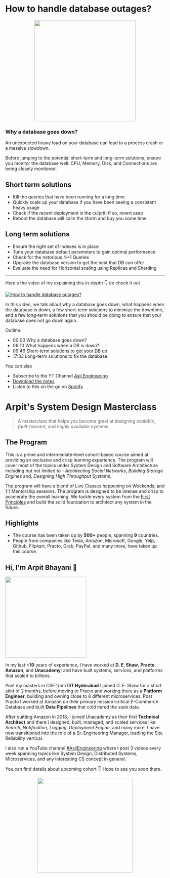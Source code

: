 How to handle database outages?
===

<p align="center">
    <img src="https://media.giphy.com/media/lVBtp4SRW6rvDHf1b6/giphy.gif" width="320px" />
</p>


<h3>Why a database goes down?</h3>
<p>An unexpected heavy load on your database can lead to a process crash or a massive slowdown.</p>
<p>Before jumping to the potential short-term and long-term solutions, ensure you monitor the database well. CPU, Memory, Disk, and Connections are being closely monitored.</p>
<h2>Short term solutions</h2>
<ul>
<li>Kill the queries that have been running for a long time</li>
<li>Quickly scale up your database if you have been seeing a consistent heavy usage</li>
<li>Check if the recent deployment is the culprit; if so, revert asap</li>
<li>Reboot the database will calm the storm and buy you some time</li>
</ul>
<h2>Long term solutions</h2>
<ul>
<li>Ensure the right set of indexes is in place</li>
<li>Tune your database default parameters to gain optimal performance</li>
<li>Check for the notorious N+1 Queries</li>
<li>Upgrade the database version to get the best that DB can offer</li>
<li>Evaluate the need for Horizontal scaling using Replicas and Sharding</li>
</ul>
<hr />


<p>Here's the video of my explaining this in-depth 👇‍ do check it out</p>

[![How to handle database outages?](https://i.ytimg.com/vi/UT_TVldzA64/mqdefault.jpg)](https://www.youtube.com/watch?v=UT_TVldzA64)

<p>In this video, we talk about why a database goes down, what happens when the database is down, a few short-term solutions to minimize the downtime, and a few long-term solutions that you should be doing to ensure that your database does not go down again.</p>
<p>Outline:</p>
<ul>
<li>00:00 Why a database goes down?</li>
<li>06:10 What happens when a DB is down?</li>
<li>09:46 Short-term solutions to get your DB up</li>
<li>17:33 Long-term solutions to fix the database</li>
</ul>

You can also
 - Subscribe to the YT Channel [Asli Engineering](https://youtube.com/c/ArpitBhayani)
 - [Download the notes](https://drive.google.com/file/d/1Q6YokLBvmfW1Tw1mpndOfx-I2NyRGVG0/view?usp=sharing)
 - Listen to this on the go on [Spotify](https://open.spotify.com/show/7qMoamm2iZQrsPVm6IQLoD)

# Arpit's System Design Masterclass

> A masterclass that helps you become great at designing _scalable_, _fault-tolerant_, and _highly available_ systems.

## The Program

This is a prime and intermediate-level cohort-based course aimed at providing an exclusive and crisp learning experience. The program will cover most of the topics under System Design and Software Architecture including but not limited to - _Architecting Social Networks_, _Building Storage Engines_ and, _Designing High Throughput Systems_.

The program will have a blend of Live Classes happening on Weekends, and 1:1 Mentorship sessions. The program is designed to be intense and crisp to accelerate the overall learning. We tackle every system from the [First Principles](https://en.wikipedia.org/wiki/First_principle) and build the solid foundation to architect any system in the future.


## Highlights

 - The course has been taken up by __500+__ people, spanning __9__ countries.
 - People from companies like Tesla, Amazon, Microsoft, Google, Yelp, Github, Flipkart, Practo, Grab, PayPal, and many more, have taken up this course.


## Hi, I'm Arpit Bhayani 👋

<img width="256px" src="https://arpitbhayani.me/static/img/arpit.jpg" />

In my last **~10** years of experience, I have worked at **D. E. Shaw**, **Practo**, **Amazon**, and **Unacademy**; and have built systems, services, and platforms that scaled to billions.

Post my masters in CSE from **IIIT Hyderabad** I joined D. E. Shaw for a short stint of 2 months, before moving to Practo and working there as a **Platform Engineer**, building and owning close to 8 different microservices. Post Practo I worked at Amazon on their primary mission-critical E-Commerce Database and built **Data Pipelines** that cold tiered the stale data.

After quitting Amazon in 2018, I joined Unacademy as their first **Technical Architect** and there I designed, built, managed, and scaled services like _Search_, _Notification_, _Logging_, _Deployment Engine_, and many more. I have now transitioned into the role of a Sr. Engineering Manager, leading the Site Reliability vertical.

I also run a YouTube channel [#AsliEngineering](https://www.youtube.com/c/ArpitBhayani) where I post 3 videos every week spanning topics like System Design, Distributed Systems, Microservices, and any interesting CS concept in general.

You can find details about upcoming cohort 👇‍ Hope to see you soon there.

<center>
<a target="_blank" href="https://arpitbhayani.me/masterclass">
<img src="https://user-images.githubusercontent.com/4745789/137859181-d4499cf4-ce65-4466-8b88-a078ece0f081.PNG" width="300px" />
</a>
</center>